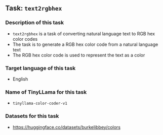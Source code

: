 ## Task: `text2rgbhex`

### Description of this task

- `text2rgbhex` is a task of converting natural language text to RGB hex color codes
- The task is to generate a RGB hex color code from a natural language text
- The RGB hex color code is used to represent the text as a color

### Target language of this task

- English

### Name of TinyLLama for this task

- `tinyllama-color-coder-v1`

### Datasets for this task

- https://huggingface.co/datasets/burkelibbey/colors
